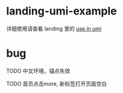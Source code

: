 # landing-umi-example

详细使用请查看 landing 里的 [use in umi](https://landing.ant.design/docs/use/umi)

# bug
TODO 中文环境，锚点失效

TODO 首页点击more, 新标签打开页面空白
